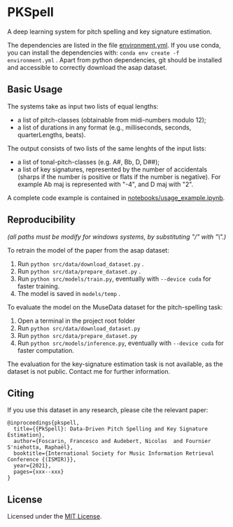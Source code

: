 # PKSpell

A deep learning system for pitch spelling and key signature estimation.

The dependencies are listed in the file [environment.yml](environment.yml).
If you use conda, you can install the dependencies with: `conda env create -f environment.yml` . Apart from python dependencies, git should be installed and accessible to correctly download the asap dataset.

## Basic Usage
The systems take as input two lists of equal lengths: 
- a list of pitch-classes (obtainable from midi-numbers modulo 12);
- a list of durations in any format (e.g., milliseconds, seconds, quarterLengths, beats).

The output consists of two lists of the same lenghts of the input lists:
- a list of tonal-pitch-classes (e.g. A#, Bb, D, D##);
- a list of key signatures, represented by the number of accidentals (sharps if the number is positive or flats if the number is negative). For example Ab maj is represented with "-4", and D maj with "2".

A complete code example is contained in [notebooks/usage_example.ipynb](notebooks/usage_example.ipynb).

## Reproducibility
*(all paths must be modify for windows systems, by substituting "/" with "\\".)* 

To retrain the model of the paper from the asap dataset:
1. Run `python src/data/download_dataset.py` .
1. Run `python src/data/prepare_dataset.py` .
1. Run `python src/models/train.py`, eventually with ``--device cuda`` for faster training.
1. The model is saved in `models/temp` .


To evaluate the model on the MuseData dataset for the pitch-spelling task:
1. Open a terminal in the project root folder
1. Run `python src/data/download_dataset.py`  
1. Run `python src/data/prepare_dataset.py`
1. Run `python src/models/inference.py`, eventually with ``--device cuda`` for faster computation.

The evaluation for the key-signature estimation task is not available, as the dataset is not public. Contact me for further information.


## Citing
If you use this dataset in any research, please cite the relevant paper:

```
@inproceedings{pkspell,
  title={{PkSpell}: Data-Driven Pitch Spelling and Key Signature Estimation},
  author={Foscarin, Francesco and Audebert, Nicolas  and Fournier S'niehotta, Raphaël},
  booktitle={International Society for Music Information Retrieval Conference {(ISMIR)}},
  year={2021},
  pages={xxx--xxx}
}
```

## License
Licensed under the [MIT License](LICENSE).



